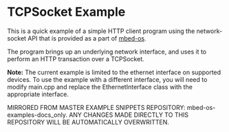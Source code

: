 # TCPSocket Example
 
This is a quick example of a simple HTTP client program using the
network-socket API that is provided as a part of [mbed-os](github.com/armmbed/mbed-os).
 
The program brings up an underlying network interface, and uses it to perform an HTTP
transaction over a TCPSocket.
 
**Note:** The current example is limited to the ethernet interface on supported devices.
To use the example with a different interface, you will need to modify main.cpp and
replace the EthernetInterface class with the appropriate interface.

MIRRORED FROM MASTER EXAMPLE SNIPPETS REPOSITORY: mbed-os-examples-docs_only.
ANY CHANGES MADE DIRECTLY TO THIS REPOSITORY WILL BE AUTOMATICALLY OVERWRITTEN.
